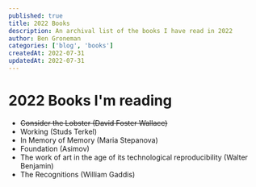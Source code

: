 ```yaml
---
published: true
title: 2022 Books
description: An archival list of the books I have read in 2022
author: Ben Groneman
categories: ['blog', 'books']
createdAt: 2022-07-31
updatedAt: 2022-07-31
---
```

# 2022 Books I'm reading
- ~~Consider the Lobster (David Foster Wallace)~~
- Working (Studs Terkel)
- In Memory of Memory (Maria Stepanova)
- Foundation (Asimov)
- The work of art in the age of its technological reproducibility (Walter Benjamin)
- The Recognitions (William Gaddis)